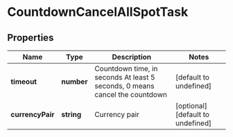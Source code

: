 # CountdownCancelAllSpotTask

## Properties

Name | Type | Description | Notes
------------ | ------------- | ------------- | -------------
**timeout** | **number** | Countdown time, in seconds  At least 5 seconds, 0 means cancel the countdown | [default to undefined]
**currencyPair** | **string** | Currency pair | [optional] [default to undefined]

